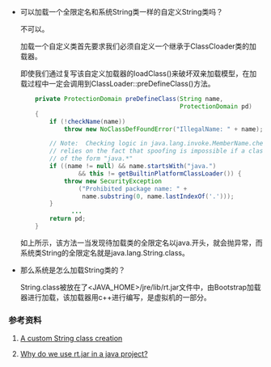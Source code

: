 - 可以加载一个全限定名和系统String类一样的自定义String类吗？

  不可以。

  加载一个自定义类首先要求我们必须自定义一个继承于ClassCloader类的加载器。

  即使我们通过复写该自定义加载器的loadClass()来破坏双亲加载模型，在加载过程中一定会调用到ClassLoader::preDefineClass()方法。

  ```java
      private ProtectionDomain preDefineClass(String name,
                                              ProtectionDomain pd)
      {
          if (!checkName(name))
              throw new NoClassDefFoundError("IllegalName: " + name);
  
          // Note:  Checking logic in java.lang.invoke.MemberName.checkForTypeAlias
          // relies on the fact that spoofing is impossible if a class has a name
          // of the form "java.*"
          if ((name != null) && name.startsWith("java.")
                  && this != getBuiltinPlatformClassLoader()) {
              throw new SecurityException
                  ("Prohibited package name: " +
                   name.substring(0, name.lastIndexOf('.')));
          }
  				...
          return pd;
      }
  ```

  如上所示，该方法一当发现待加载类的全限定名以java.开头，就会抛异常，而系统类String的全限定名就是java.lang.String.class。

- 那么系统是怎么加载String类的？

  String.class被放在了<JAVA_HOME>/jre/lib/rt.jar文件中，由Bootstrap加载器进行加载，该加载器用c++进行编写，是虚拟机的一部分。

### 参考资料

1. [A custom String class creation](https://stackoverflow.com/questions/14332590/a-custom-string-class-creation)

2. [Why do we use rt.jar in a java project?](https://stackoverflow.com/questions/3091040/why-do-we-use-rt-jar-in-a-java-project)

   